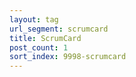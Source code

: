 ```yaml
---
layout: tag
url_segment: scrumcard
title: ScrumCard
post_count: 1
sort_index: 9998-scrumcard
---
```

